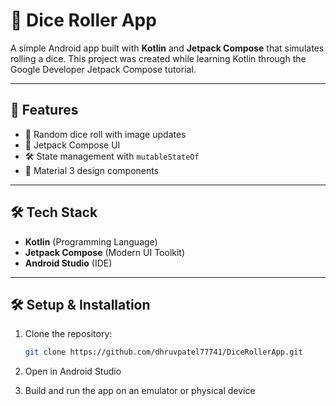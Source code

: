 # 🎲 Dice Roller App

A simple Android app built with **Kotlin** and **Jetpack Compose** that simulates rolling a dice. This project was created while learning Kotlin through the Google Developer Jetpack Compose tutorial.

---

## 🚀 Features

- 🎲 Random dice roll with image updates
- 📱 Jetpack Compose UI
- 🛠️ State management with `mutableStateOf`
- 🎨 Material 3 design components

---

## 🛠️ Tech Stack

- **Kotlin** (Programming Language)
- **Jetpack Compose** (Modern UI Toolkit)
- **Android Studio** (IDE)

---

## 🛠️ Setup & Installation

1. Clone the repository:
   ```sh
   git clone https://github.com/dhruvpatel77741/DiceRollerApp.git
   ```

2. Open in Android Studio
3. Build and run the app on an emulator or physical device
